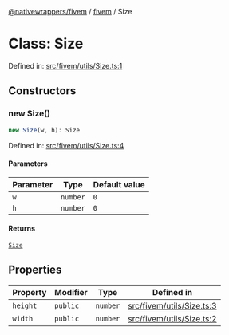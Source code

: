 [@nativewrappers/fivem](../../README.md) / [fivem](../README.md) / Size

# Class: Size

Defined in: [src/fivem/utils/Size.ts:1](https://github.com/nativewrappers/nativewrappers/blob/bf1d263f0188667cde482dc5657983cf3674a640/src/fivem/utils/Size.ts#L1)

## Constructors

### new Size()

```ts
new Size(w, h): Size
```

Defined in: [src/fivem/utils/Size.ts:4](https://github.com/nativewrappers/nativewrappers/blob/bf1d263f0188667cde482dc5657983cf3674a640/src/fivem/utils/Size.ts#L4)

#### Parameters

| Parameter | Type | Default value |
| ------ | ------ | ------ |
| `w` | `number` | `0` |
| `h` | `number` | `0` |

#### Returns

[`Size`](Size.md)

## Properties

| Property | Modifier | Type | Defined in |
| ------ | ------ | ------ | ------ |
| <a id="height"></a> `height` | `public` | `number` | [src/fivem/utils/Size.ts:3](https://github.com/nativewrappers/nativewrappers/blob/bf1d263f0188667cde482dc5657983cf3674a640/src/fivem/utils/Size.ts#L3) |
| <a id="width"></a> `width` | `public` | `number` | [src/fivem/utils/Size.ts:2](https://github.com/nativewrappers/nativewrappers/blob/bf1d263f0188667cde482dc5657983cf3674a640/src/fivem/utils/Size.ts#L2) |

